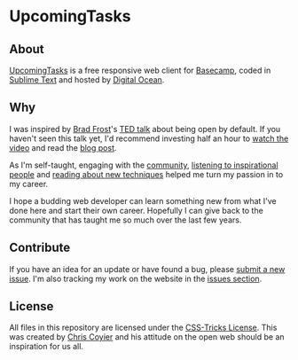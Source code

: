 UpcomingTasks
=======

## About ##

[UpcomingTasks](http://upcomingtasks.com) is a free responsive web client for [Basecamp](http://basecamp.com), coded in [Sublime Text](http://www.sublimetext.com) and hosted by [Digital Ocean](http://digitalocean.com).

## Why ##

I was inspired by [Brad Frost](https://github.com/bradfrost)'s [TED talk](https://twitter.com/brad_frost/status/476515058738925568) about being open by default. If you haven't seen this talk yet, I'd recommend investing half an hour to [watch the video](https://www.youtube.com/watch?v=7rW9vTrN6OU) and read the [blog post](http://bradfrostweb.com/blog/post/creative-exhaust/).

As I'm self-taught, engaging with the [community](https://twitter.com/brendanmurty/lists/web-design/members), [listening to inspirational people](http://boagworld.com/show) and [reading about new techniques](https://signalvnoise.com/programming) helped me turn my passion in to my career.

I hope a budding web developer can learn something new from what I've done here and start their own career. Hopefully I can give back to the community that has taught me so much over the last few years.

## Contribute ##

If you have an idea for an update or have found a bug, please [submit a new issue](https://github.com/brendanmurty/upcomingtasks/issues/new?assignee=brendanmurty). I'm also tracking my work on the website in the [issues section](https://github.com/brendanmurty/upcomingtasks/issues).

## License ##

All files in this repository are licensed under the [CSS-Tricks License](https://github.com/brendanmurty/upcomingtasks/tree/master/license.md). This was created by [Chris Coyier](https://github.com/chriscoyier/) and his attitude on the open web should be an inspiration for us all.
